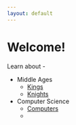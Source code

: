 ```yaml
---
layout: default
---
```


# Welcome!

Learn about - 

- Middle Ages
    - [Kings](kings.html)
    - [Knights](knights.html)
- Computer Science
    - [Computers](computer.html)
    - 